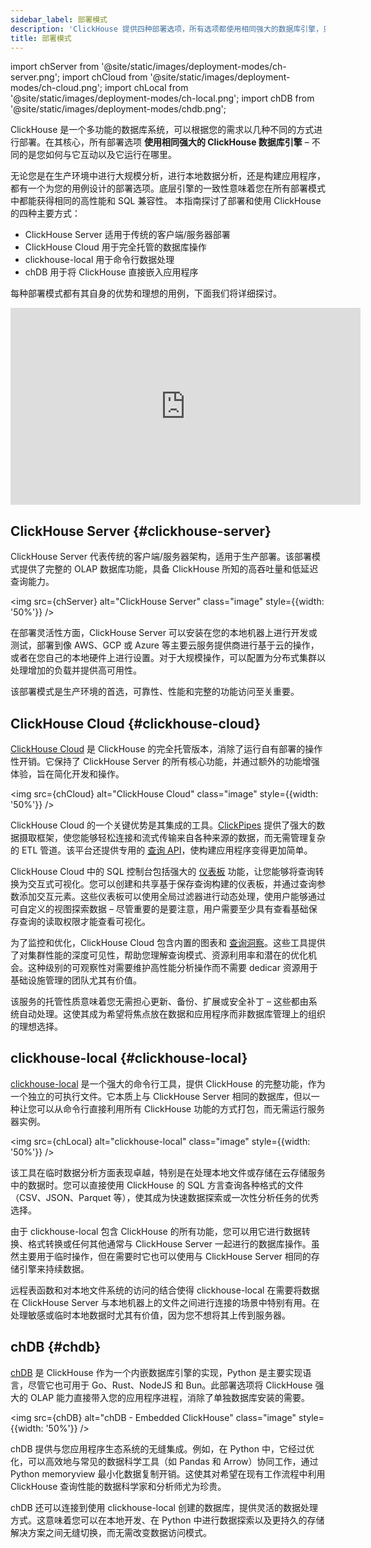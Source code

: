 ```yaml
---
sidebar_label: 部署模式
description: 'ClickHouse 提供四种部署选项，所有选项都使用相同强大的数据库引擎，只是以不同方式打包，以满足您的特定需求。'
title: 部署模式
---
```


import chServer from '@site/static/images/deployment-modes/ch-server.png';
import chCloud from '@site/static/images/deployment-modes/ch-cloud.png';
import chLocal from '@site/static/images/deployment-modes/ch-local.png';
import chDB from '@site/static/images/deployment-modes/chdb.png';

ClickHouse 是一个多功能的数据库系统，可以根据您的需求以几种不同的方式进行部署。在其核心，所有部署选项 **使用相同强大的 ClickHouse 数据库引擎** – 不同的是您如何与它互动以及它运行在哪里。

无论您是在生产环境中进行大规模分析，进行本地数据分析，还是构建应用程序，都有一个为您的用例设计的部署选项。底层引擎的一致性意味着您在所有部署模式中都能获得相同的高性能和 SQL 兼容性。
本指南探讨了部署和使用 ClickHouse 的四种主要方式：

* ClickHouse Server 适用于传统的客户端/服务器部署
* ClickHouse Cloud 用于完全托管的数据库操作
* clickhouse-local 用于命令行数据处理
* chDB 用于将 ClickHouse 直接嵌入应用程序

每种部署模式都有其自身的优势和理想的用例，下面我们将详细探讨。

<iframe width="560" height="315" src="https://www.youtube.com/embed/EOXEW_-r10A?si=6IanDSJlRzN8f9Mo" title="YouTube video player" frameborder="0" allow="accelerometer; autoplay; clipboard-write; encrypted-media; gyroscope; picture-in-picture; web-share" referrerpolicy="strict-origin-when-cross-origin" allowfullscreen></iframe>

## ClickHouse Server {#clickhouse-server}

ClickHouse Server 代表传统的客户端/服务器架构，适用于生产部署。该部署模式提供了完整的 OLAP 数据库功能，具备 ClickHouse 所知的高吞吐量和低延迟查询能力。

<img src={chServer} alt="ClickHouse Server" class="image" style={{width: '50%'}} />
<br/>

在部署灵活性方面，ClickHouse Server 可以安装在您的本地机器上进行开发或测试，部署到像 AWS、GCP 或 Azure 等主要云服务提供商进行基于云的操作，或者在您自己的本地硬件上进行设置。对于大规模操作，可以配置为分布式集群以处理增加的负载并提供高可用性。

该部署模式是生产环境的首选，可靠性、性能和完整的功能访问至关重要。

## ClickHouse Cloud {#clickhouse-cloud}

[ClickHouse Cloud](/cloud/overview) 是 ClickHouse 的完全托管版本，消除了运行自有部署的操作性开销。它保持了 ClickHouse Server 的所有核心功能，并通过额外的功能增强体验，旨在简化开发和操作。

<img src={chCloud} alt="ClickHouse Cloud" class="image" style={{width: '50%'}} />
<br/>

ClickHouse Cloud 的一个关键优势是其集成的工具。[ClickPipes](/cloud/get-started/cloud-quick-start#clickpipes) 提供了强大的数据摄取框架，使您能够轻松连接和流式传输来自各种来源的数据，而无需管理复杂的 ETL 管道。该平台还提供专用的 [查询 API](/cloud/get-started/query-endpoints)，使构建应用程序变得更加简单。

ClickHouse Cloud 中的 SQL 控制台包括强大的 [仪表板](/cloud/manage/dashboards) 功能，让您能够将查询转换为交互式可视化。您可以创建和共享基于保存查询构建的仪表板，并通过查询参数添加交互元素。这些仪表板可以使用全局过滤器进行动态处理，使用户能够通过可自定义的视图探索数据 – 尽管重要的是要注意，用户需要至少具有查看基础保存查询的读取权限才能查看可视化。

为了监控和优化，ClickHouse Cloud 包含内置的图表和 [查询洞察](/cloud/get-started/query-insights)。这些工具提供了对集群性能的深度可见性，帮助您理解查询模式、资源利用率和潜在的优化机会。这种级别的可观察性对需要维护高性能分析操作而不需要 dedicar 资源用于基础设施管理的团队尤其有价值。

该服务的托管性质意味着您无需担心更新、备份、扩展或安全补丁 – 这些都由系统自动处理。这使其成为希望将焦点放在数据和应用程序而非数据库管理上的组织的理想选择。

## clickhouse-local {#clickhouse-local}

[clickhouse-local](/operations/utilities/clickhouse-local) 是一个强大的命令行工具，提供 ClickHouse 的完整功能，作为一个独立的可执行文件。它本质上与 ClickHouse Server 相同的数据库，但以一种让您可以从命令行直接利用所有 ClickHouse 功能的方式打包，而无需运行服务器实例。

<img src={chLocal} alt="clickhouse-local" class="image" style={{width: '50%'}} />
<br/>

该工具在临时数据分析方面表现卓越，特别是在处理本地文件或存储在云存储服务中的数据时。您可以直接使用 ClickHouse 的 SQL 方言查询各种格式的文件（CSV、JSON、Parquet 等），使其成为快速数据探索或一次性分析任务的优秀选择。

由于 clickhouse-local 包含 ClickHouse 的所有功能，您可以用它进行数据转换、格式转换或任何其他通常与 ClickHouse Server 一起进行的数据库操作。虽然主要用于临时操作，但在需要时它也可以使用与 ClickHouse Server 相同的存储引擎来持续数据。

远程表函数和对本地文件系统的访问的结合使得 clickhouse-local 在需要将数据在 ClickHouse Server 与本地机器上的文件之间进行连接的场景中特别有用。在处理敏感或临时本地数据时尤其有价值，因为您不想将其上传到服务器。

## chDB {#chdb}

[chDB](/chdb) 是 ClickHouse 作为一个内嵌数据库引擎的实现，Python 是主要实现语言，尽管它也可用于 Go、Rust、NodeJS 和 Bun。此部署选项将 ClickHouse 强大的 OLAP 能力直接带入您的应用程序进程，消除了单独数据库安装的需要。

<img src={chDB} alt="chDB - Embedded ClickHouse" class="image" style={{width: '50%'}} />
<br/>

chDB 提供与您应用程序生态系统的无缝集成。例如，在 Python 中，它经过优化，可以高效地与常见的数据科学工具（如 Pandas 和 Arrow）协同工作，通过 Python memoryview 最小化数据复制开销。这使其对希望在现有工作流程中利用 ClickHouse 查询性能的数据科学家和分析师尤为珍贵。

chDB 还可以连接到使用 clickhouse-local 创建的数据库，提供灵活的数据处理方式。这意味着您可以在本地开发、在 Python 中进行数据探索以及更持久的存储解决方案之间无缝切换，而无需改变数据访问模式。
